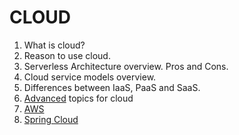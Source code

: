 # CLOUD
1.	What is cloud?
2.	Reason to use cloud.
3.	Serverless Architecture overview. Pros and Cons.
4.	Cloud service models overview.
5.	Differences between IaaS, PaaS and SaaS.
6.	[Advanced](../../advanced/cloud/README.md) topics for cloud
7.	[AWS](../../advanced/aws/README.md) 
8.	[Spring Cloud](../../advanced/spring_cloud/README.md) 
